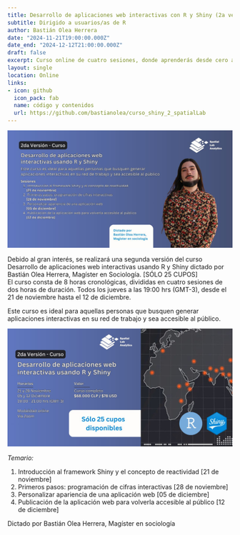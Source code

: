 ```yaml
---
title: Desarrollo de aplicaciones web interactivas con R y Shiny (2a versión)
subtitle: Dirigido a usuarios/as de R
author: Bastián Olea Herrera
date: "2024-11-21T19:00:00.000Z"
date_end: "2024-12-12T21:00:00.000Z"
draft: false
excerpt: Curso online de cuatro sesiones, donde aprenderás desde cero a desarrollar apps para visualizar, explorar y presentar tus datos. Inscripciones cerradas.
layout: single
location: Online
links:
- icon: github
  icon_pack: fab
  name: código y contenidos
  url: https://github.com/bastianolea/curso_shiny_2_spatialLab
---
```


![](curso_desarrollo_apps_2_1-featured.jpeg)

Debido al gran interés, se realizará una segunda versión del curso Desarrollo de aplicaciones web interactivas usando R y Shiny dictado por Bastián Olea Herrera, Magíster en Sociología.  [SÓLO 25 CUPOS]  
El curso consta de 8 horas cronológicas, divididas en cuatro sesiones de dos horas de duración. Todos los jueves a las 19:00 hrs (GMT-3), desde el 21 de noviembre hasta el 12 de diciembre.  

Este curso es ideal para aquellas personas que busquen generar aplicaciones interactivas en su red de trabajo y sea accesible al público.

![](curso_desarrollo_apps_2_2.jpeg)

_Temario:_

1. Introducción al framework Shiny y el concepto de reactividad [21 de noviembre]  
2. Primeros pasos: programación de cifras interactivas [28 de noviembre]  
3. Personalizar apariencia de una aplicación web [05 de diciembre]  
4. Publicación de la aplicación web para volverla accesible al público [12 de diciembre]

Dictado por Bastián Olea Herrera, Magíster en sociología